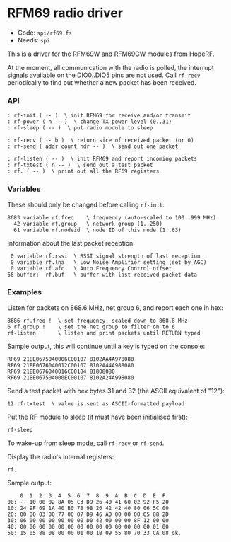 # RFM69 radio driver

* Code: `spi/rf69.fs`
* Needs: `spi`

This is a driver for the RFM69W and RFM69CW modules from HopeRF.

At the moment, all communication with the radio is polled, the interrupt signals
available on the DIO0..DIO5 pins are not used. Call `rf-recv` periodically to
find out whether a new packet has been received.

### API

```
: rf-init ( -- )  \ init RFM69 for receive and/or transmit
: rf-power ( n -- )  \ change TX power level (0..31)
: rf-sleep ( -- )  \ put radio module to sleep
```

```
: rf-recv ( -- b )  \ return sice of received packet (or 0)
: rf-send ( addr count hdr -- )  \ send out one packet
```

```
: rf-listen ( -- )  \ init RFM69 and report incoming packets
: rf-txtest ( n -- )  \ send out a test packet
: rf. ( -- )  \ print out all the RF69 registers

```

### Variables

These should only be changed before calling `rf-init`:

```
8683 variable rf.freq    \ frequency (auto-scaled to 100..999 MHz)
  42 variable rf.group   \ network group (1..250)
  61 variable rf.nodeid  \ node ID of this node (1..63)
```

Information about the last packet reception:

```
 0 variable rf.rssi  \ RSSI signal strength of last reception
 0 variable rf.lna   \ Low Noise Amplifier setting (set by AGC)
 0 variable rf.afc   \ Auto Frequency Control offset
66 buffer:  rf.buf   \ buffer with last received packet data
```

### Examples

Listen for packets on 868.6 MHz, net group 6, and report each one in hex:

    8686 rf.freq !  \ set frequency, scaled down to 868.8 MHz
    6 rf.group !    \ set the net group to filter on to 6
    rf-listen       \ listen and print packets until RETURN typed

Sample output, this will continue until a key is typed on the console:

    RF69 21EE0675040006C00107 8102AA4A978080
    RF69 21EE0676040012C00107 8102A44A988080
    RF69 21EE0676040016C00104 81808080
    RF69 21EE067504000EC00107 8102A24A998080

Send a test packet with hex bytes 31 and 32 (the ASCII equivalent of "12"):

    12 rf-txtest  \ value is sent as ASCII-formatted payload

Put the RF module to sleep (it must have been initialised first):

    rf-sleep

To wake-up from sleep mode, call `rf-recv` or `rf-send`.

Display the radio's internal registers:

    rf.

Sample output:

        0  1  2  3  4  5  6  7  8  9  A  B  C  D  E  F
    00: -- 10 00 02 8A 05 C3 D9 26 40 41 60 02 92 F5 20
    10: 24 9F 09 1A 40 B0 7B 9B 20 42 42 40 80 06 5C 00
    20: 00 00 03 00 77 00 07 D9 46 A0 00 00 00 05 88 2D
    30: 06 00 00 00 00 00 00 D0 42 00 00 00 8F 12 00 00
    40: 00 00 00 00 00 00 00 00 00 00 00 00 00 00 01 00
    50: 15 05 88 08 00 00 01 00 1B 09 55 80 70 33 CA 08 ok.

